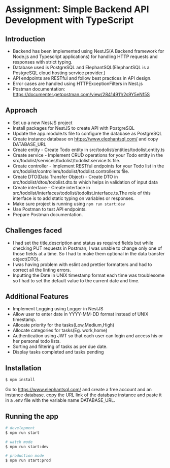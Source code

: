 # Assignment: Simple Backend API Development with TypeScript
 

 ## Introduction
- Backend has been implemented using NestJS(A Backend framework for Node.js and Typescript applications) for handling HTTP requests and responses with strict typing.
- Database used is PostgreSQL and ElephantSQL(ElephantSQL is a PostgreSQL cloud hosting service provider.)
- API endpoints are RESTful and follow best practices in API design.
- Error cases are handled using HTTPExceptionFilters in Nest.js
- Postman documentation: https://documenter.getpostman.com/view/28414911/2s9Y5eNf5S

## Approach
- Set up a new NestJS project
- Install packages for NestJS to create API with PostgreSQL
- Update the app.module.ts file to configure the database as PostgreSQL
- Create instance database on https://www.elephantsql.com/ and copy DATABASE_URL
- Create entity - Create Todo entity in src/todolist/entities/todolist.entity.ts
- Create service - Implement CRUD operations for your Todo entity in the src/todolist/services/todolist/todolist.service.ts file.
- Create controller - Implement RESTful endpoints for your Todo list in the src/todolist/controllers/todolist/todolist.controller.ts file.
- Create DTO(Data Transfer Object) - Create DTO in src/todolist/dtos/todolist.dto.ts which helps in validation of input data
- Create interface - Create interface in src/todolist/interfaces/todolist/todolist.interface.ts.The role of this interface is to add static typing on variables or responses.
- Make sure project is running using `npm run start:dev`
- Use Postman to test API endpoints.
- Prepare Postman documentation.



## Challenges faced
- I had set the title,description and status as required fields but while checking PUT requests in Postman, I was unable to change only one of those fields at a time. So I had to make them optional in the data transfer object(DTO).
- I was having problem with eslint and prettier formatters and had to correct all the linting errors.
- Inputting the Date in UNIX timestamp format each time was troublesome so I had to set the default value to the current date and time.


## Additional Features
- Implement Logging using Logger in NestJS
- Allow user to enter date in YYYY-MM-DD format instead of UNIX timestamp.
- Allocate priority for the tasks(Low,Medium,High)
- Allocate categories for tasks(Eg. work,home)
- Authentication using JWT so that each user can login and access his or her personal todo lists.
- Sorting and filtering of tasks as per due date.
- Display tasks completed and tasks pending


## Installation

```bash
$ npm install
```
Go to https://www.elephantsql.com/ and create a free account and an instance database. copy the URL link of the database instance and paste it in a .env file with the variable name DATABASE_URL.

## Running the app

```bash
# development
$ npm run start

# watch mode
$ npm run start:dev

# production mode
$ npm run start:prod
```
